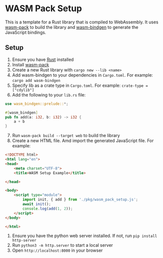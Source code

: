 # WASM Pack Setup
This is a template for a Rust library that is compiled to WebAssembly. It uses [wasm-pack](https://rustwasm.github.io/wasm-pack/installer/#) to build the library and [wasm-bindgen](https://rustwasm.github.io/docs/wasm-bindgen/) to generate the JavaScript bindings.

## Setup
1. Ensure you have [Rust](https://www.rust-lang.org/tools/install) installed
2. Install [wasm-pack](https://rustwasm.github.io/wasm-pack/installer/#)
3. Create a new Rust library with `cargo new --lib <name>`
4. Add wasm-bindgen to your dependencies in `Cargo.toml`. For example: `cargo add wasm-bindgen`
5. Specify lib as a crate type in `Cargo.toml`. For example: `crate-type = ["cdylib"]`
6. Add the following to your `lib.rs` file:
```rust
use wasm_bindgen::prelude::*;

#[wasm_bindgen]
pub fn add(a: i32, b: i32) -> i32 {
    a + b
}
```
7. Run `wasm-pack build --target web` to build the library
8. Create a new HTML file. Amd import the generated JavaScript file. For example:
```html
<!DOCTYPE html>
<html lang="en">
<head>
    <meta charset="UTF-8">
    <title>WASM Setup Example</title>

</head>

<body>
    <script type="module">
        import init, { add } from './pkg/wasm_pack_setup.js';
        await init();
        console.log(add(1, 2));
    </script>
</body>

</html>
```
1. Ensure you have the python web server installed. If not, run `pip install http-server`
2. Run `python3 -m http.server` to start a local server
3.  Open `http://localhost:8000` in your browser